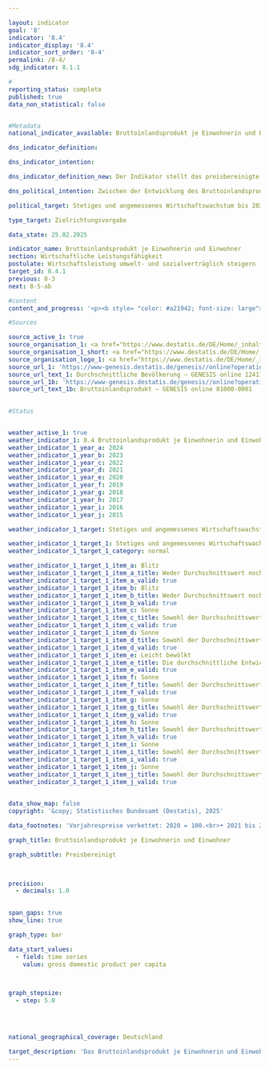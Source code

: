 ```yaml
---

layout: indicator        
goal: '8'        
indicator: '8.4'        
indicator_display: '8.4'        
indicator_sort_order: '8-4'        
permalink: /8-4/        
sdg_indicator: 8.1.1        

#
reporting_status: complete        
published: true        
data_non_statistical: false        


#Metadata        
national_indicator_available: Bruttoinlandsprodukt je Einwohnerin und Einwohner        

dns_indicator_definition:         

dns_indicator_intention:         

dns_indicator_definition_new: Der Indikator stellt das preisbereinigte Bruttoinlandsprodukt (BIP) je Einwohnerin bzw. Einwohner in Deutschland auf Basis des Jahres 2020&nbsp;(in 1&nbsp;000&nbsp;EUR) dar.        

dns_political_intention: Zwischen der Entwicklung des Bruttoinlandsprodukts (BIP) und den anderen Indikatoren der Nachhaltigkeitsstrategie gibt es vielfältige Beziehungen. So spielen soziale Faktoren wie die Bevölkerungsstruktur, das Arbeitskräfteangebot, das Bildungssystem sowie der soziale Zusammenhalt in der Gesellschaft eine wichtige Rolle für die internationale Wettbewerbsfähigkeit der Wirtschaft. Das BIP gilt als wichtiger Indikator für Konjunktur und Wachstum einer Volkswirtschaft.        

political_target: Stetiges und angemessenes Wirtschaftswachstum bis 2030        

type_target: Zielrichtungsvorgabe        

data_state: 25.02.2025        

indicator_name: Bruttoinlandsprodukt je Einwohnerin und Einwohner        
section: Wirtschaftliche Leistungsfähigkeit        
postulate: Wirtschaftsleistung umwelt- und sozialverträglich steigern        
target_id: 8.4.1        
previous: 8-3        
next: 8-5-ab        

#content         
content_and_progress: '<p><b style= "color: #a21942; font-size: large">8.4&nbsp;Bruttoinlandsprodukt je Einwohnerin und Einwohner</b><br><br><b>Inhalt und Entwicklung des Indikators</b><br><br>Der Indikator stellt das preisbereinigte Bruttoinlandsprodukt (BIP) je Einwohnerin und Einwohner dar. Im Jahr 2024&nbsp;betrug es 42&nbsp;583&nbsp;Euro pro Kopf und lag damit 0,5&nbsp;% unter dem Vorjahreswert. Zwischen 1991&nbsp;und 2024&nbsp;stieg das preisbereinigte BIP pro Kopf insgesamt um 40,0&nbsp;%.<br><br>Im Jahr 2020&nbsp;führte die COVID-19-Pandemie zu einem Rückgang des preisbereinigten BIP pro Kopf um 4,2&nbsp;%. Einen noch stärkeren Einbruch gab es nur 2009&nbsp;infolge der globalen Finanz- und Wirtschaftskrise mit einem Minus von 5,2&nbsp;%. Mangels einer einheitlichen Definition für ein angemessenes und stetiges Wirtschaftswachstum kann lediglich die durchschnittliche jährliche Veränderung der letzten fünf Jahre als Referenz herangezogen werden. Diese lag bei 0,3&nbsp;% und weist somit auf eine längerfristig negative Entwicklung des Indikators hin.<br><br>Auf Ebene der Bundesländer zeigte sich 2024&nbsp;folgendes Bild: Sachsen-Anhalt verzeichnete mit 28&nbsp;895&nbsp;Euro das niedrigste, Hamburg mit 66&nbsp;860&nbsp;Euro das höchste reale BIP je Einwohnerin und Einwohner.<br><br><b>Hintergrund zur Berechnung</b><br><br>Das BIP erfasst die gesamte Wirtschaftsleistung, die in einer Berichtsperiode im Inland erbracht wird. Berücksichtigt werden dabei sowohl auf Märkten gehandelte als auch staatlich bereitgestellte Waren und Dienstleistungen. Als Einwohnerinnen und Einwohner gelten alle Personen, die ihren ständigen Wohnsitz in Deutschland haben.<br><br>Grundlage der Berechnungen ist das Europäische System Volkswirtschaftlicher Gesamtrechnungen (ESVG), das die Konzepte und Methoden der Volkswirtschaftlichen Gesamtrechnungen (VGR) verbindlich festlegt. Die VGR sind ein Gesamtrechensystem, das das wirtschaftliche Geschehen in einem bestimmten Zeitraum abbildet. Die Ergebnisse werden in einem geschlossenen Kontensystems konsistent ermittelt und in Tabellenform dargestellt. Das BIP ist die zentrale Kennzahl der VGR.<br><br>Die Anzahl der Einwohnerinnen und Einwohner, die für die Berechnung des Indikators verwendet werden, sind die auf den Zensus 2011&nbsp;zurückgerechneten und fortgeschriebenen durchschnittlichen Bevölkerungszahlen des Statistischen Bundesamtes.<br><br><b>Grenzen des BIP</b><br><br>Das BIP ist in erster Linie ein Produktions- und Einkommensindikator. Für eine umfassende Wohlfahrtsmessung sind ergänzende Indikatoren notwendig, etwa aus den Umweltökonomischen Gesamtrechnungen (UGR), die Wechselwirkungen zwischen Wirtschaft und Umwelt abbilden.<br><br>Als einzelne Zahl erlaubt das BIP naturgemäß keine Aussagen über die Verteilung von Einkommen und Vermögen auf verschiedene Bevölkerungsgruppen. Veränderungen von Bestandsgrößen werden&nbsp;–&nbsp;mit Ausnahme des Kapitalstocks, der über Investitionen und Abschreibungen erfasst wird&nbsp;–&nbsp;im BIP nicht erfasst.<br><br>Zentrale wirtschaftliche Größen wie Bestände und Qualitäten des Humankapitals (etwa Bildung, Gesundheit), des Sozialkapitals (etwa Sicherheit, Integration) und des Naturkapitals (etwa Ressourcen, Ökosysteme) bleiben ebenfalls im BIP unberücksichtigt. Aussagen darüber, ob das BIP-Wachstum zur Kapitalerhaltung im umfassenden Sinn beigetragen hat, sind daher nicht möglich. Entsprechend lassen sich aus dem BIP keine direkten Rückschlüsse auf die Nachhaltigkeit des Wirtschaftswachstums ziehen.</p>'                

#Sources        

source_active_1: true
source_organisation_1: <a href="https://www.destatis.de/DE/Home/_inhalt.html" target="_blank">Statistisches Bundesamt</a>
source_organisation_1_short: <a href="https://www.destatis.de/DE/Home/_inhalt.html" target="_blank">Statistisches Bundesamt</a>
source_organisation_logo_1: <a href="https://www.destatis.de/DE/Home/_inhalt.html" target="_blank"><img src="https://dnsTestEnvironment.github.io/dns-indicators/public/OrgImgDe/destatis.png" alt="Statistisches Bundesamt" title=" Klicken Sie hier um zur Homepage der Organisation Statistisches Bundesamt zu gelangen." style="height:60px; width:148px; border:transparent"/></a>
source_url_1: 'https://www-genesis.destatis.de/genesis//online?operation=table&code=12411-0041&bypass=true&levelindex=1&levelid=1660802268437&language=de'
source_url_text_1: Durchschnittliche Bevölkerung – GENESIS online 12411-0041
source_url_1b: 'https://www-genesis.destatis.de/genesis//online?operation=table&code=81000-0001&bypass=true&levelindex=0&levelid=1660822010108&language=de'
source_url_text_1b: Bruttoinlandsprodukt – GENESIS online 81000-0001
        

#Status        


weather_active_1: true
weather_indicator_1: 8.4 Bruttoinlandsprodukt je Einwohnerin und Einwohner
weather_indicator_1_year_a: 2024
weather_indicator_1_year_b: 2023
weather_indicator_1_year_c: 2022
weather_indicator_1_year_d: 2021
weather_indicator_1_year_e: 2020
weather_indicator_1_year_f: 2019
weather_indicator_1_year_g: 2018
weather_indicator_1_year_h: 2017
weather_indicator_1_year_i: 2016
weather_indicator_1_year_j: 2015

weather_indicator_1_target: Stetiges und angemessenes Wirtschaftswachstum bis 2030

weather_indicator_1_target_1: Stetiges und angemessenes Wirtschaftswachstum bis 2030
weather_indicator_1_target_1_category: normal

weather_indicator_1_target_1_item_a: Blitz
weather_indicator_1_target_1_item_a_title: Weder Durchschnittswert noch die vorherige Veränderung deuten in 2024 in die richtige Richtung.
weather_indicator_1_target_1_item_a_valid: true
weather_indicator_1_target_1_item_b: Blitz
weather_indicator_1_target_1_item_b_title: Weder Durchschnittswert noch die vorherige Veränderung deuten in 2023 in die richtige Richtung.
weather_indicator_1_target_1_item_b_valid: true
weather_indicator_1_target_1_item_c: Sonne
weather_indicator_1_target_1_item_c_title: Sowohl der Durchschnittswert als auch die vorangegangene jährliche Veränderung deuteten in 2022 in die richtige Richtung.
weather_indicator_1_target_1_item_c_valid: true
weather_indicator_1_target_1_item_d: Sonne
weather_indicator_1_target_1_item_d_title: Sowohl der Durchschnittswert als auch die vorangegangene jährliche Veränderung deuteten in 2021 in die richtige Richtung.
weather_indicator_1_target_1_item_d_valid: true
weather_indicator_1_target_1_item_e: Leicht bewölkt
weather_indicator_1_target_1_item_e_title: Die durchschnittliche Entwicklung zielte in 2020 in die richtige Richtung, im vorangegangenen Jahr ergab sich jedoch eine Entwicklung in die falsche Richtung oder gar keine Veränderung.
weather_indicator_1_target_1_item_e_valid: true
weather_indicator_1_target_1_item_f: Sonne
weather_indicator_1_target_1_item_f_title: Sowohl der Durchschnittswert als auch die vorangegangene jährliche Veränderung deuteten in 2019 in die richtige Richtung.
weather_indicator_1_target_1_item_f_valid: true
weather_indicator_1_target_1_item_g: Sonne
weather_indicator_1_target_1_item_g_title: Sowohl der Durchschnittswert als auch die vorangegangene jährliche Veränderung deuteten in 2018 in die richtige Richtung.
weather_indicator_1_target_1_item_g_valid: true
weather_indicator_1_target_1_item_h: Sonne
weather_indicator_1_target_1_item_h_title: Sowohl der Durchschnittswert als auch die vorangegangene jährliche Veränderung deuteten in 2017 in die richtige Richtung.
weather_indicator_1_target_1_item_h_valid: true
weather_indicator_1_target_1_item_i: Sonne
weather_indicator_1_target_1_item_i_title: Sowohl der Durchschnittswert als auch die vorangegangene jährliche Veränderung deuteten in 2016 in die richtige Richtung.
weather_indicator_1_target_1_item_i_valid: true
weather_indicator_1_target_1_item_j: Sonne
weather_indicator_1_target_1_item_j_title: Sowohl der Durchschnittswert als auch die vorangegangene jährliche Veränderung deuteten in 2015 in die richtige Richtung.
weather_indicator_1_target_1_item_j_valid: true        
        

data_show_map: false        
copyright: '&copy; Statistisches Bundesamt (Destatis), 2025'        

data_footnotes: 'Vorjahrespreise verkettet: 2020 = 100.<br>• 2021 bis 2024 vorläufige Daten.'        

graph_title: Bruttoinlandsprodukt je Einwohnerin und Einwohner        

graph_subtitle: Preisbereinigt        

        

precision: 
  - decimals: 1.0
            

span_gaps: true        
show_line: true        

graph_type: bar                

data_start_values: 
  - field: time series
    value: gross domestic product per capita        

        

graph_stepsize: 
  - step: 5.0
            

                        

national_geographical_coverage: Deutschland                

target_description: 'Das Bruttoinlandsprodukt je Einwohnerin und Einwohner soll gesteigert werden.<br><br>• Ausgehend von der Zielformulierung wird der Indikator 8.4&nbsp;für das Jahr 2024&nbsp;mit <b>Gewitter</b> bewertet, da sich der Wert sowohl von 2023&nbsp;auf 2024&nbsp;als auch im Durchschnitt der Jahre 2019&nbsp;bis 2024&nbsp;verringert hat.<br><br><a href="https://dnsUpgradeEnvironment.github.io/site/status"><img src="https://sdg-indikatoren.de/public/Wettersymbole/Blitz.png" title="Weder Durchschnittswert noch die vorherige Veränderung deuten in 2024&nbsp;in die richtige Richtung." alt="Wettersymbol Blitz"/></a> <br><small>Datenstand bei Bewertung: 25.02.2025</small>'        
---
```


